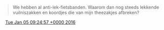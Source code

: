 > We hebben al anti\-lek\-fietsbanden\. Waarom dan nog steeds lekkende vuilniszakken en koordjes die van mijn theezakjes afbreken?

<img src="../../media/tweet.ico" width="12" /> [Tue Jan 05 09:24:57 +0000 2016](https://twitter.com/DromerDenker/status/684304569204105216)